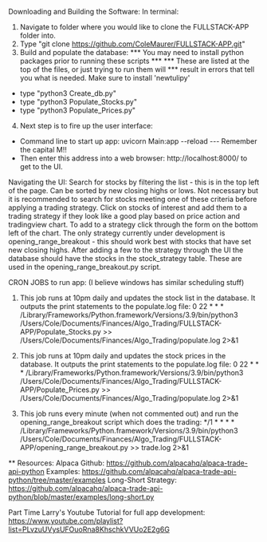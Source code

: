 Downloading and Building the Software:
In terminal:
1. Navigate to folder where you would like to clone the FULLSTACK-APP folder into.
2. Type "git clone https://github.com/ColeMaurer/FULLSTACK-APP.git"
3. Build and populate the database:
*** You may need to install python packages prior to running these scripts ***
*** These are listed at the top of the files, or just trying to run them will
*** result in errors that tell you what is needed. Make sure to install 'newtulipy'
  - type "python3 Create_db.py"
  - type "python3 Populate_Stocks.py"
  - type "python3 Populate_Prices.py"
4. Next step is to fire up the user interface:
  - Command line to start up app: uvicorn Main:app --reload  --- Remember the capital M!!
  - Then enter this address into a web browser: http://localhost:8000/ to get to the UI.

Navigating the UI:
  Search for stocks by filtering the list - this is in the top left of the page. Can be sorted
by new closing highs or lows. Not necessary but it is recommended to search for stocks meeting
one of these criteria before applying a trading strategy.
  Click on stocks of interest and add them to a trading strategy if they look like a good play
based on price action and tradingview chart. To add to a strategy click through the form on the
bottom left of the chart.
The only strategy currently under development is opening_range_breakout - this should work best
with stocks that have set new closing highs. After adding a few to the strategy through the UI
the database should have the stocks in the stock_strategy table. These are used in the
opening_range_breakout.py script.

CRON JOBS to run app: (I believe windows has similar scheduling stuff)
1. This job runs at 10pm daily and updates the stock list in the database. It outputs the print statements to the populate.log file:
0 22 * * * /Library/Frameworks/Python.framework/Versions/3.9/bin/python3 /Users/Cole/Documents/Finances/Algo_Trading/FULLSTACK-APP/Populate_Stocks.py >> /Users/Cole/Documents/Finances/Algo_Trading/populate.log 2>&1

2. This job runs at 10pm daily and updates the stock prices in the database. It outputs the print statements to the populate.log file:
0 22 * * * /Library/Frameworks/Python.framework/Versions/3.9/bin/python3 /Users/Cole/Documents/Finances/Algo_Trading/FULLSTACK-APP/Populate_Prices.py >> /Users/Cole/Documents/Finances/Algo_Trading/populate.log 2>&1

3. This job runs every minute (when not commented out) and run the opening_range_breakout script which does the trading:
*/1 * * * * /Library/Frameworks/Python.framework/Versions/3.9/bin/python3 /Users/Cole/Documents/Finances/Algo_Trading/FULLSTACK-APP/opening_range_breakout.py >> trade.log 2>&1

** Resources:
Alpaca Github:
https://github.com/alpacahq/alpaca-trade-api-python
Examples:
https://github.com/alpacahq/alpaca-trade-api-python/tree/master/examples
Long-Short Strategy:
https://github.com/alpacahq/alpaca-trade-api-python/blob/master/examples/long-short.py

Part Time Larry's Youtube Tutorial for full app development:
https://www.youtube.com/playlist?list=PLvzuUVysUFOuoRna8KhschkVVUo2E2g6G

